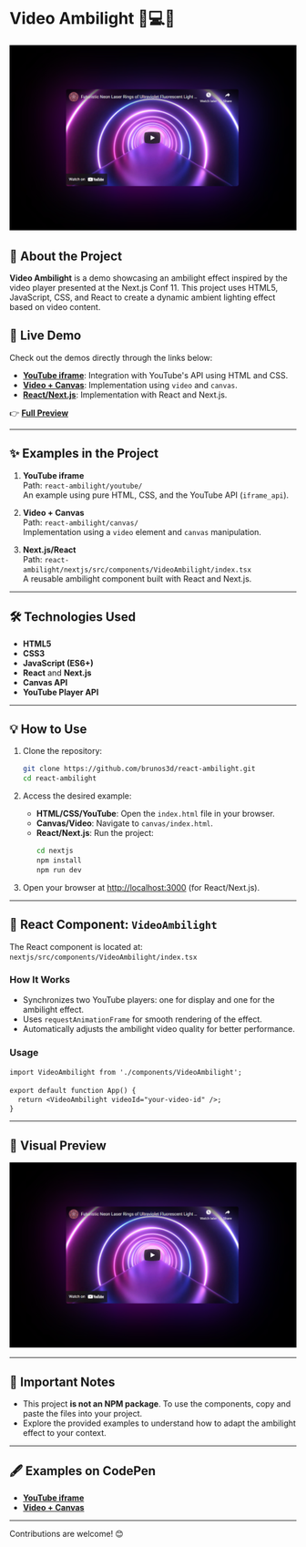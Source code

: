 # Video Ambilight 🌈💻✨

<p align="center">
  <a href="https://brunos3d.github.io/react-ambilight/">
    <img alt="Video Ambilight Preview" src="./images/youtube.png" />
  </a>
</p>

## 📖 About the Project

**Video Ambilight** is a demo showcasing an ambilight effect inspired by the video player presented at the Next.js Conf 11. This project uses HTML5, JavaScript, CSS, and React to create a dynamic ambient lighting effect based on video content.

## 🚀 Live Demo

Check out the demos directly through the links below:

- **[YouTube iframe](https://brunos3d.github.io/react-ambilight/youtube/index.html)**: Integration with YouTube's API using HTML and CSS.
- **[Video + Canvas](https://brunos3d.github.io/react-ambilight/canvas/index.html)**: Implementation using `video` and `canvas`.
- **[React/Next.js](https://brunos3d.github.io/react-ambilight/nextjs/)**: Implementation with React and Next.js.

👉 **[Full Preview](https://brunos3d.github.io/react-ambilight/)**

---

## ✨ Examples in the Project

1. **YouTube iframe**  
   Path: `react-ambilight/youtube/`  
   An example using pure HTML, CSS, and the YouTube API (`iframe_api`).

2. **Video + Canvas**  
   Path: `react-ambilight/canvas/`  
   Implementation using a `video` element and `canvas` manipulation.

3. **Next.js/React**  
   Path: `react-ambilight/nextjs/src/components/VideoAmbilight/index.tsx`  
   A reusable ambilight component built with React and Next.js.

---

## 🛠️ Technologies Used

- **HTML5**
- **CSS3**
- **JavaScript (ES6+)**
- **React** and **Next.js**
- **Canvas API**
- **YouTube Player API**

---

## 💡 How to Use

1. Clone the repository:

   ```bash
   git clone https://github.com/brunos3d/react-ambilight.git
   cd react-ambilight
   ```

2. Access the desired example:

   - **HTML/CSS/YouTube**: Open the `index.html` file in your browser.
   - **Canvas/Video**: Navigate to `canvas/index.html`.
   - **React/Next.js**: Run the project:
     ```bash
     cd nextjs
     npm install
     npm run dev
     ```

3. Open your browser at [http://localhost:3000](http://localhost:3000) (for React/Next.js).

---

## 📄 React Component: `VideoAmbilight`

The React component is located at:  
`nextjs/src/components/VideoAmbilight/index.tsx`

### How It Works

- Synchronizes two YouTube players: one for display and one for the ambilight effect.
- Uses `requestAnimationFrame` for smooth rendering of the effect.
- Automatically adjusts the ambilight video quality for better performance.

### Usage

```tsx
import VideoAmbilight from './components/VideoAmbilight';

export default function App() {
  return <VideoAmbilight videoId="your-video-id" />;
}
```

---

## 🎥 Visual Preview

<p align="center">
  <img src="./images/youtube.png" alt="Video Ambilight Preview" />
</p>

---

## 📌 Important Notes

- This project **is not an NPM package**. To use the components, copy and paste the files into your project.
- Explore the provided examples to understand how to adapt the ambilight effect to your context.

---

## 🖋 Examples on CodePen

- **[YouTube iframe](https://codepen.io/brunos3d/pen/WNjLEGR)**
- **[Video + Canvas](https://codepen.io/brunos3d/pen/ExWMaYx)**

---

Contributions are welcome! 😊
